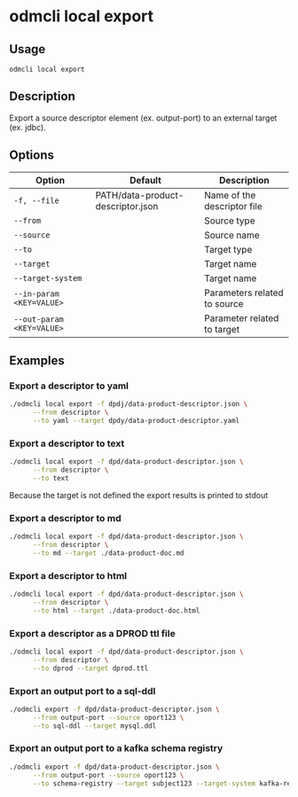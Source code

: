 # odmcli local export

## Usage

`odmcli local export`

## Description

Export a source descriptor element (ex. output-port) to an external target (ex. jdbc). 

## Options

Option|Default|Description
-------|----------|-------
`-f, --file`|PATH/data-product-descriptor.json|Name of the descriptor file
`--from`| |Source type
`--source`| |Source name
`--to`| |Target type
`--target`| |Target name
`--target-system`| |Target name
`--in-param <KEY=VALUE>`| |Parameters related to source
`--out-param <KEY=VALUE>`| |Parameter related to target

## Examples

### Export a descriptor to yaml
```bash
./odmcli local export -f dpdj/data-product-descriptor.json \
      --from descriptor \
      --to yaml --target dpdy/data-product-descriptor.yaml
```

### Export a descriptor to text
```bash
./odmcli local export -f dpd/data-product-descriptor.json \
      --from descriptor \
      --to text 
```
Because the target is not defined the export results is printed to stdout

### Export a descriptor to md
```bash
./odmcli local export -f dpd/data-product-descriptor.json \
      --from descriptor \
      --to md --target ./data-product-doc.md
```

### Export a descriptor to html
```bash
./odmcli local export -f dpd/data-product-descriptor.json \
      --from descriptor \
      --to html --target ./data-product-doc.html
```

### Export a descriptor as a DPROD ttl file
```bash
./odmcli local export -f dpd/data-product-descriptor.json \
      --from descriptor \
      --to dprod --target dprod.ttl
```

### Export an output port to a sql-ddl
```bash
./odmcli export -f dpd/data-product-descriptor.json \
      --from output-port --source oport123 \
      --to sql-ddl --target mysql.ddl 
```

### Export an output port to a kafka schema registry
```bash
./odmcli export -f dpd/data-product-descriptor.json \
      --from output-port --source oport123 \
      --to schema-registry --target subject123 --target-system kafka-registry 
```





